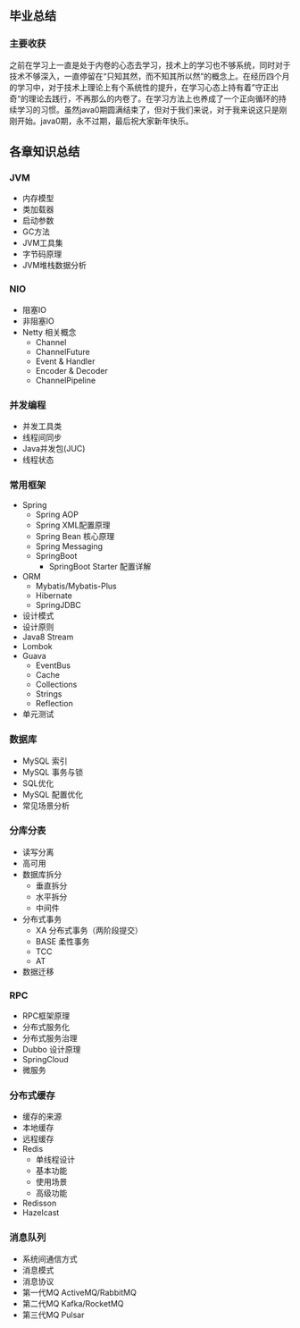 ## 毕业总结

### 主要收获
之前在学习上一直是处于内卷的心态去学习，技术上的学习也不够系统，同时对于技术不够深入，一直停留在“只知其然，而不知其所以然”的概念上。在经历四个月的学习中，对于技术上理论上有个系统性的提升，在学习心态上持有着”守正出奇“的理论去践行，不再那么的内卷了。在学习方法上也养成了一个正向循环的持续学习的习惯。虽然java0期圆满结束了，但对于我们来说，对于我来说这只是刚刚开始。java0期，永不过期，最后祝大家新年快乐。

## 各章知识总结
### JVM
* 内存模型
* 类加载器
* 启动参数
* GC方法
* JVM工具集
* 字节码原理
* JVM堆栈数据分析

### NIO
* 阻塞IO
* 非阻塞IO
* Netty 相关概念
    * Channel
    * ChannelFuture
    * Event & Handler
    * Encoder & Decoder
    * ChannelPipeline

### 并发编程
* 并发工具类
* 线程间同步
* Java并发包(JUC)
* 线程状态

### 常用框架
* Spring
    * Spring AOP
    * Spring XML配置原理
    * Spring Bean 核心原理
    * Spring Messaging
    * SpringBoot
        * SpringBoot Starter 配置详解
* ORM
    * Mybatis/Mybatis-Plus
    * Hibernate
    * SpringJDBC
* 设计模式
* 设计原则
* Java8 Stream
* Lombok
* Guava
    * EventBus
    * Cache
    * Collections
    * Strings
    * Reflection
* 单元测试

### 数据库
* MySQL 索引
* MySQL 事务与锁
* SQL优化
* MySQL 配置优化
* 常见场景分析

### 分库分表
* 读写分离
* 高可用
* 数据库拆分
    * 垂直拆分
    * 水平拆分
    * 中间件
* 分布式事务
    * XA 分布式事务（两阶段提交）
    * BASE 柔性事务
    * TCC 
    * AT
* 数据迁移
    
### RPC
* RPC框架原理
* 分布式服务化
* 分布式服务治理
* Dubbo 设计原理
* SpringCloud
* 微服务

### 分布式缓存
* 缓存的来源
* 本地缓存
* 远程缓存
* Redis
    * 单线程设计
    * 基本功能
    * 使用场景
    * 高级功能
* Redisson
* Hazelcast

### 消息队列
* 系统间通信方式
* 消息模式
* 消息协议
* 第一代MQ ActiveMQ/RabbitMQ
* 第二代MQ Kafka/RocketMQ
* 第三代MQ Pulsar


